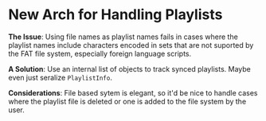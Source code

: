 New Arch for Handling Playlists
===============================

**The Issue**: Using file names as playlist names fails in cases where
               the playlist names include characters encoded in sets that
               are not suported by the FAT file system, especially foreign
               language scripts.

**A Solution**: Use an internal list of objects to track synced playlists.
                Maybe even just seralize `PlaylistInfo`.

**Considerations**: File based sytem is elegant, so it'd be nice to handle
                    cases where the playlist file is deleted or one is added
                    to the file system by the user.

